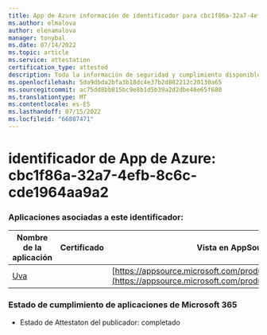 ```yaml
---
title: App de Azure información de identificador para cbc1f86a-32a7-4efb-8c6c-cde1964aa9a2
ms.author: elmalova
author: elenamalova
manager: tonybal
ms.date: 07/14/2022
ms.topic: article
ms.service: attestation
certification_type: attested
description: Toda la información de seguridad y cumplimiento disponible para cbc1f86a-32a7-4efb-8c6c-cde1964aa9a2.
ms.openlocfilehash: 5da9dbda2bfa3b18dc4e37b2d802212c20130a65
ms.sourcegitcommit: ac75dd8bb815bc9e8b1d5b39a2d2dbe46e65f680
ms.translationtype: MT
ms.contentlocale: es-ES
ms.lasthandoff: 07/15/2022
ms.locfileid: "66807471"
---
```

# <a name="azure-app-id-cbc1f86a-32a7-4efb-8c6c-cde1964aa9a2"></a>identificador de App de Azure: cbc1f86a-32a7-4efb-8c6c-cde1964aa9a2


### <a name="apps-associated-with-this-id"></a>Aplicaciones asociadas a este identificador:
| **Nombre de la aplicación** | **Certificado** | **Vista en AppSource** |
|--------------|---------------|-----------------------|
| [Uva](../forward/WA200004138.md) |  | [https://appsource.microsoft.com/product/office/WA200004138](https://appsource.microsoft.com/product/office/WA200004138) |

### <a name="microsoft-365-app-compliance-status"></a>Estado de cumplimiento de aplicaciones de Microsoft 365
- Estado de Attestaton del publicador: completado
